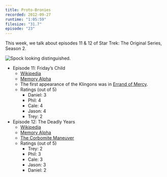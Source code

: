 ```yaml
---
title: Proto-Bronies
recorded: 2012-09-27
runtime: "1:05:59"
filesize: "31.7"
episode: "23"
---
```


This week, we talk about episodes 11 & 12 of Star Trek: The Original Series, Season 2.

![Spock looking distinguished.](https://f005.backblazeb2.com/file/piepworks-cdn/jawgrind/Jawgrind-Episode-23.jpg)

- Episode 11: Friday’s Child
  - [Wikipedia](<http://en.wikipedia.org/wiki/Friday%27s_Child_(Star_Trek:_The_Original_Series)>)
  - [Memory Alpha](<http://en.memory-alpha.org/wiki/Friday's_Child_(episode)>)
  - The first appearance of the Klingons was in [Errand of Mercy](/17).
  - Ratings (out of 5)
    - Daniel: 3
    - Phil: 4
    - Cale: 4
    - Jason: 4
    - Trey: 2
- Episode 12: The Deadly Years
  - [Wikipedia](http://en.wikipedia.org/wiki/The_Deadly_Years)
  - [Memory Alpha](<http://en.memory-alpha.org/wiki/The_Deadly_Years_(episode)>)
  - [The Corbomite Maneuver](/9)
  - Ratings (out of 5)
    - Trey: 2
    - Phil: 3
    - Cale: 3
    - Jason: 3
    - Daniel: 2
